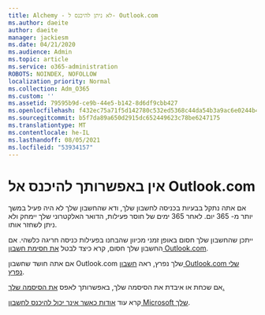 ```yaml
---
title: Alchemy - לא ניתן להיכנס ל- Outlook.com
ms.author: daeite
author: daeite
manager: jackiesm
ms.date: 04/21/2020
ms.audience: Admin
ms.topic: article
ms.service: o365-administration
ROBOTS: NOINDEX, NOFOLLOW
localization_priority: Normal
ms.collection: Adm_O365
ms.custom: ''
ms.assetid: 79595b9d-ce9b-44e5-b142-8d6df9cbb427
ms.openlocfilehash: f432ec75a71f5d142780c532ed5368c44da54b3a9ac6e0244b4a4a5127b0acff
ms.sourcegitcommit: b5f7da89a650d2915dc652449623c78be6247175
ms.translationtype: MT
ms.contentlocale: he-IL
ms.lasthandoff: 08/05/2021
ms.locfileid: "53934157"
---
```

# <a name="cant-sign-in-to-outlookcom"></a>אין באפשרותך להיכנס אל Outlook.com

אם אתה נתקל בבעיות בכניסה לחשבון שלך, ודא שהחשבון שלך לא היה פעיל במשך יותר מ- 365 יום. לאחר 365 ימים של חוסר פעילות, הדואר האלקטרוני שלך יימחק ולא ניתן לשחזר אותו.
  
ייתכן שהחשבון שלך חסום באופן זמני מכיוון שהבחנו בפעילות כניסה חריגה כלשהי. אם החשבון שלך חסום, קרא כיצד לבטל [את חסימת חשבון Outlook.com](https://support.office.com/article/f4ad2701-d166-4d8b-8a6a-9af2a1f8a4c4.aspx). 
  
אם אתה חושד שחשבון Outlook.com שלך נפרץ, ראה [חשבון Outlook.com שלי נפרץ](https://support.office.com/article/35993ac5-ac2f-494e-aacb-5232dda453d8.aspx).
  
אם שכחת או איבדת את הסיסמה שלך, באפשרותך לאפס [את הסיסמה שלך.](https://go.microsoft.com/fwlink/p/?LinkID=242804)
  
קרא עוד [אודות כאשר אינך יכול להיכנס לחשבון Microsoft שלך](https://go.microsoft.com/fwlink/p/?linkid=837479).
  

